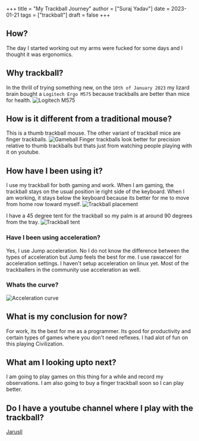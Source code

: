 +++
title = "My Trackball Journey"
author = ["Suraj Yadav"]
date = 2023-01-21
tags = ["trackball"]
draft = false
+++

## How?
The day I started working out my arms were fucked for some days and I thought it was ergonomics.

## Why trackball?
In the thrill of trying something new, on the `10th of January 2023` my lizard brain bought a `Logitech Ergo M575` because trackballs are better than mice for health.
![Logitech M575](https://resource.logitech.com/w_692,c_limit,q_auto,f_auto,dpr_1.0/d_transparent.gif/content/dam/logitech/en/products/mice/ergo-m575/gallery/ergo-m575-gallery-graphite-1-new.png?v=1)

## How is it different from a traditional mouse?
This is a thumb trackball mouse. The other variant of trackball mice are finger trackballs.
![Gameball](https://cdn.shopify.com/s/files/1/1123/7482/products/BlackBall-WhiteBackground1a_540x.jpg?v=1639593799)
Finger trackballs look better for precision relative to thumb trackballs but thats just from watching people playing with it on youtube.

## How have I been using it?
I use my trackball for both gaming and work.
When I am gaming, the trackball stays on the usual position ie right side of the keyboard.
When I am working, it stays below the keyboard because its better for me to move from home row toward myself.
![Trackball placement](/Trackball_placement.jpg)

I have a 45 degree tent for the trackball so my palm is at around 90 degrees from the tray.
![Trackball tent](/Tent.jpg)

### Have I been using acceleration?
Yes, I use Jump acceleration. No I do not know the difference between the types of acceleration but Jump feels the best for me. I use rawaccel for acceleration settings. I haven't setup acceleration on linux yet.
Most of the trackballers in the community use acceleration as well.

### Whats the curve?
![Acceleration curve](/Curve.png)

## What is my conclusion for now?
For work, its the best for me as a programmer. Its good for productivity and certain types of games where you don't need reflexes. I had alot of fun on this playing Civilization.

## What am I looking upto next?
I am going to play games on this thing for a while and record my observations.
I am also going to buy a finger trackball soon so I can play better.

## Do I have a youtube channel where I play with the trackball?
[Jarusll](https://www.youtube.com/@jarusll)
